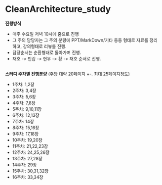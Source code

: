 # CleanArchitecture_study

**진행방식**  
  
* 매주 수요일 저녁 10시에 줌으로 진행
* 그 주의 담당자는 그 주의 분량에 PPT/MarkDown/기타 등등 형태로 자료를 정리하고, 강의형태로 리뷰를 진행.
* 담당순서는 순환형태로 돌아가며 진행.
* 재호 -> 만갑 -> 현우 -> 황 -> 재호 순서로 진행.
  
##  
**스터디 주차별 진행분량** (주당 대략 20페이지 +-. 최대 25페이지정도)  
  
* 1주차: 1,2장
* 2주차: 3,4장
* 3주차: 5,6장
* 4주차: 7,8장
* 5주차: 9,10,11장
* 6주차: 12,13장
* 7주차: 14장
* 8주차: 15,16장
* 9주차: 17,18장
* 10주차: 19,20장
* 11주차: 21,22,23장
* 12주차: 24,25,26장
* 13주차: 27,28장
* 14주차: 29장
* 15주차: 30,31,32장
* 16주차: 33,34장
